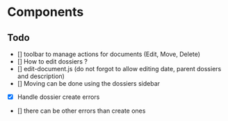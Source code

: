 # Components

## Todo
- [] toolbar to manage actions for documents (Edit, Move, Delete)
- [] How to edit dossiers ?
- [] edit-document.js (do not forgot to allow editing date, parent dossiers and description)
- [] Moving can be done using the dossiers sidebar
- [x] Handle dossier create errors
- [] there can be other errors than create ones
